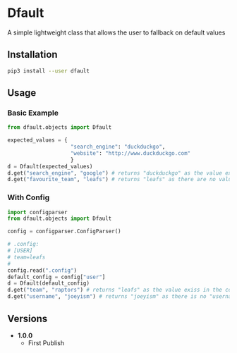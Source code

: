 # Dfault
A simple lightweight class that allows the user to fallback on default values

## Installation
```bash
pip3 install --user dfault
```

## Usage

### Basic Example
```python
from dfault.objects import Dfault

expected_values = {
                    "search_engine": "duckduckgo",
                    "website": "http://www.duckduckgo.com"
                    }
d = Dfault(expected_values)
d.get("search_engine", "google") # returns "duckduckgo" as the value exists
d.get("favourite_team", "leafs") # returns "leafs" as there are no values for "favourite_team"
```

### With Config
```python
import configparser
from dfault.objects import Dfault

config = configparser.ConfigParser()

# .config:
# [USER]
# team=leafs
#
config.read(".config")
default_config = config["user"]
d = Dfault(default_config)
d.get("team", "raptors") # returns "leafs" as the value exiss in the config
d.get("username", "joeyism") # returns "joeyism" as there is no "username" value in the config file
```

## Versions
* **1.0.0**
    * First Publish
